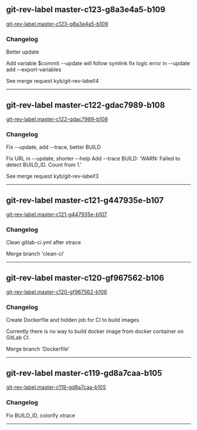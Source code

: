 ## git-rev-label master-c123-g8a3e4a5-b109
[git-rev-label.master-c123-g8a3e4a5-b109](git-rev-label.master-c123-g8a3e4a5-b109)  

### Changelog
Better update

Add variable $commit
--update will follow symlink
fix logic error in --update
add --export-variables

See merge request kyb/git-rev-label!4

---

## git-rev-label master-c122-gdac7989-b108
[git-rev-label.master-c122-gdac7989-b108](git-rev-label.master-c122-gdac7989-b108)  

### Changelog
Fix --update, add --trace, better BUILD

Fix URL in --update, shorter --help
Add --trace
BUILD: 'WARN: Failed to detect BUILD_ID. Count from 1.'

See merge request kyb/git-rev-label!3

---

## git-rev-label master-c121-g447935e-b107
[git-rev-label.master-c121-g447935e-b107](git-rev-label.master-c121-g447935e-b107)  

### Changelog
Clean gitlab-ci.yml after xtrace

Merge branch 'clean-ci'

---

## git-rev-label master-c120-gf967562-b106
[git-rev-label.master-c120-gf967562-b106](git-rev-label.master-c120-gf967562-b106)  

### Changelog
Create Dockerfile and hidden job for CI to build images

Currently there is no way to build docker image from docker container on
GitLab CI.

Merge branch 'Dockerfile'

---

## git-rev-label master-c119-gd8a7caa-b105
[git-rev-label.master-c119-gd8a7caa-b105](git-rev-label.master-c119-gd8a7caa-b105)  

### Changelog
Fix BUILD_ID, colorify xtrace

---

